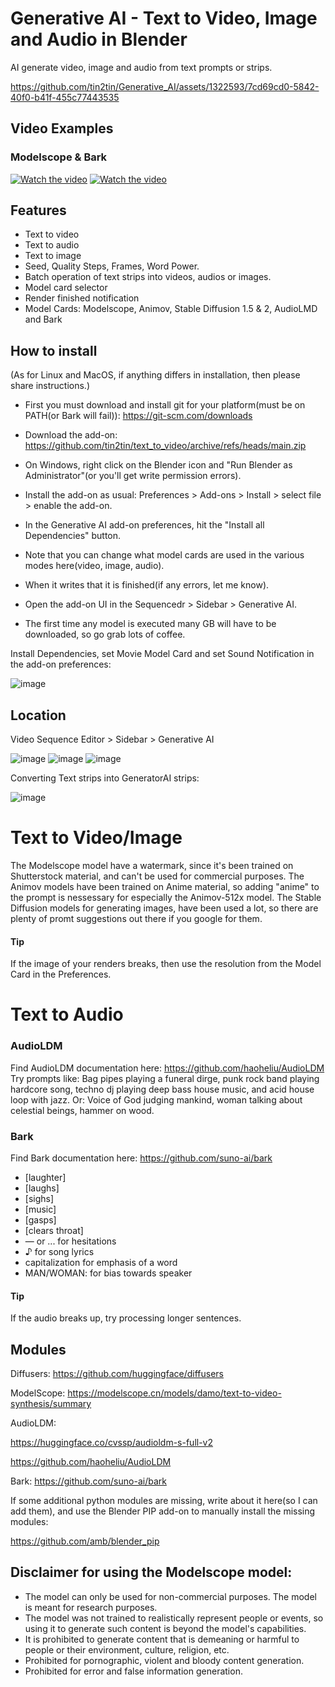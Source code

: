 # Generative AI - Text to Video, Image and Audio in Blender
AI generate video, image and audio from text prompts or strips. 

https://github.com/tin2tin/Generative_AI/assets/1322593/7cd69cd0-5842-40f0-b41f-455c77443535

## Video Examples
### Modelscope & Bark
[![Watch the video](https://img.youtube.com/vi/auHu02KJZQs/0.jpg)](https://youtu.be/auHu02KJZQs) [![Watch the video](https://img.youtube.com/vi/AAdQfQjENJU/0.jpg)](https://youtu.be/AAdQfQjENJU)

## Features
* Text to video
* Text to audio
* Text to image
* Seed, Quality Steps, Frames, Word Power. 
* Batch operation of text strips into videos, audios or images.
* Model card selector
* Render finished notification
* Model Cards: Modelscope, Animov, Stable Diffusion 1.5 & 2, AudioLMD and Bark 

## How to install
(As for Linux and MacOS, if anything differs in installation, then please share instructions.)

* First you must download and install git for your platform(must be on PATH(or Bark will fail)): https://git-scm.com/downloads

* Download the add-on: https://github.com/tin2tin/text_to_video/archive/refs/heads/main.zip

* On Windows, right click on the Blender icon and "Run Blender as Administrator"(or you'll get write permission errors).

* Install the add-on as usual: Preferences > Add-ons > Install > select file > enable the add-on. 

* In the Generative AI add-on preferences, hit the "Install all Dependencies" button.

* Note that you can change what model cards are used in the various modes here(video, image, audio).

* When it writes that it is finished(if any errors, let me know).

* Open the add-on UI in the Sequencedr > Sidebar > Generative AI.

* The first time any model is executed many GB will have to be downloaded, so go grab lots of coffee. 

Install Dependencies, set Movie Model Card and set Sound Notification in the add-on preferences:

![image](https://user-images.githubusercontent.com/1322593/233810577-961de9ec-ce3f-433b-a43c-dd4583fb518c.png)


## Location

Video Sequence Editor > Sidebar > Generative AI

![image](https://user-images.githubusercontent.com/1322593/233038942-ae01ed61-9977-4478-b90a-af8282d6556c.png)
![image](https://user-images.githubusercontent.com/1322593/233155019-05c514a3-d7cc-4f4f-ba9c-7d77f957fd98.png)
![image](https://user-images.githubusercontent.com/1322593/233361486-e8fc96c3-1c3f-4077-af56-98bab66638c3.png)

Converting Text strips into GeneratorAI strips:

![image](https://user-images.githubusercontent.com/1322593/232625894-6726d407-c802-4619-864a-0b8b7faeceff.png)

# Text to Video/Image

The Modelscope model have a watermark, since it's been trained on Shutterstock material, and can't be used for commercial purposes. 
The Animov models have been trained on Anime material, so adding "anime" to the prompt is nessessary for especially the Animov-512x model. 
The Stable Diffusion models for generating images, have been used a lot, so there are plenty of promt suggestions out there if you google for them. 

#### Tip
If the image of your renders breaks, then use the resolution from the Model Card in the Preferences.

# Text to Audio

### AudioLDM
Find AudioLDM documentation here: https://github.com/haoheliu/AudioLDM
Try prompts like: Bag pipes playing a funeral dirge, punk rock band playing hardcore song, techno dj playing deep bass house music, and acid house loop with jazz.
Or: Voice of God judging mankind, woman talking about celestial beings, hammer on wood.

### Bark
Find Bark documentation here: https://github.com/suno-ai/bark
* [laughter]
* [laughs]
* [sighs]
* [music]
* [gasps]
* [clears throat]
* — or ... for hesitations
* ♪ for song lyrics
* capitalization for emphasis of a word
* MAN/WOMAN: for bias towards speaker

#### Tip
If the audio breaks up, try processing longer sentences.

## Modules
Diffusers: https://github.com/huggingface/diffusers

ModelScope: https://modelscope.cn/models/damo/text-to-video-synthesis/summary

AudioLDM: 

https://huggingface.co/cvssp/audioldm-s-full-v2

https://github.com/haoheliu/AudioLDM

Bark: https://github.com/suno-ai/bark

If some additional python modules are missing, write about it here(so I can add them), and use the Blender PIP add-on to manually install the missing modules:

https://github.com/amb/blender_pip


## Disclaimer for using the Modelscope model:

- The model can only be used for non-commercial purposes. The model is meant for research purposes.
- The model was not trained to realistically represent people or events, so using it to generate such content is beyond the model's capabilities.
- It is prohibited to generate content that is demeaning or harmful to people or their environment, culture, religion, etc.
- Prohibited for pornographic, violent and bloody content generation.
- Prohibited for error and false information generation.








